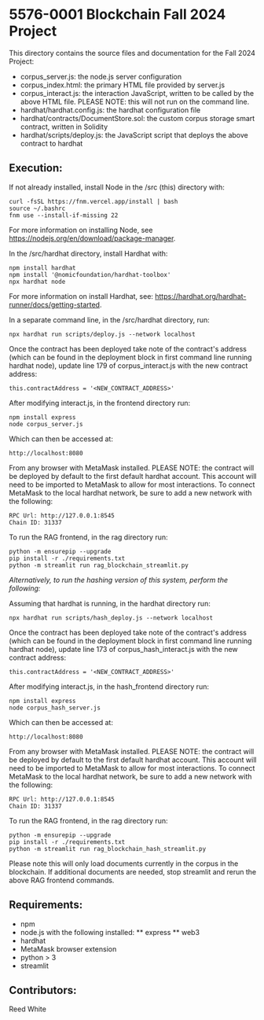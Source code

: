 # 5576-0001 Blockchain Fall 2024 Project

This directory contains the source files and documentation for the Fall 2024 Project:

* corpus_server.js: the node.js server configuration
* corpus_index.html: the primary HTML file provided by server.js
* corpus_interact.js: the interaction JavaScript, written to be called by the above HTML file.  PLEASE NOTE: this will not run on the command line.
* hardhat/hardhat.config.js: the hardhat configuration file
* hardhat/contracts/DocumentStore.sol: the custom corpus storage smart contract, written in Solidity
* hardhat/scripts/deploy.js: the JavaScript script that deploys the above contract to hardhat

## Execution:

If not already installed, install Node in the /src (this) directory with:

```
curl -fsSL https://fnm.vercel.app/install | bash
source ~/.bashrc
fnm use --install-if-missing 22
```

For more information on installing Node, see https://nodejs.org/en/download/package-manager.

In the /src/hardhat directory, install Hardhat with:

```
npm install hardhat
npm install '@nomicfoundation/hardhat-toolbox'
npx hardhat node
```

For more information on install Hardhat, see: https://hardhat.org/hardhat-runner/docs/getting-started.

In a separate command line, in the /src/hardhat directory, run:

```
npx hardhat run scripts/deploy.js --network localhost
```

Once the contract has been deployed take note of the contract's address (which can be found in the deployment block in first command line running hardhat node), update line 179 of corpus_interact.js with the new contract address:

```
this.contractAddress = '<NEW_CONTRACT_ADDRESS>'
```

After modifying interact.js, in the frontend directory run:

```
npm install express
node corpus_server.js
```

Which can then be accessed at:

```
http://localhost:8080
```

From any browser with MetaMask installed. PLEASE NOTE: the contract will be deployed by default to the first default hardhat account. This account will need to be imported to MetaMask to allow for most interactions.  To connect MetaMask to the local hardhat network, be sure to add a new network with the following:

```
RPC Url: http://127.0.0.1:8545
Chain ID: 31337
```

To run the RAG frontend, in the rag directory run:

```
python -m ensurepip --upgrade
pip install -r ./requirements.txt
python -m streamlit run rag_blockchain_streamlit.py
```

*Alternatively, to run the hashing version of this system, perform the following:*

Assuming that hardhat is running, in the hardhat directory run:

```
npx hardhat run scripts/hash_deploy.js --network localhost
```

Once the contract has been deployed take note of the contract's address (which can be found in the deployment block in first command line running hardhat node), update line 173 of corpus_hash_interact.js with the new contract address:

```
this.contractAddress = '<NEW_CONTRACT_ADDRESS>'
```

After modifying interact.js, in the hash_frontend directory run:

```
npm install express
node corpus_hash_server.js
```

Which can then be accessed at:

```
http://localhost:8080
```

From any browser with MetaMask installed. PLEASE NOTE: the contract will be deployed by default to the first default hardhat account. This account will need to be imported to MetaMask to allow for most interactions.  To connect MetaMask to the local hardhat network, be sure to add a new network with the following:

```
RPC Url: http://127.0.0.1:8545
Chain ID: 31337
```

To run the RAG frontend, in the rag directory run:

```
python -m ensurepip --upgrade
pip install -r ./requirements.txt
python -m streamlit run rag_blockchain_hash_streamlit.py
```

Please note this will only load documents currently in the corpus in the blockchain. If additional documents are needed, stop streamlit and rerun the above RAG frontend commands.

## Requirements:

* npm
* node.js with the following installed:
** express
** web3
* hardhat
* MetaMask browser extension
* python > 3
* streamlit


## Contributors:

Reed White
